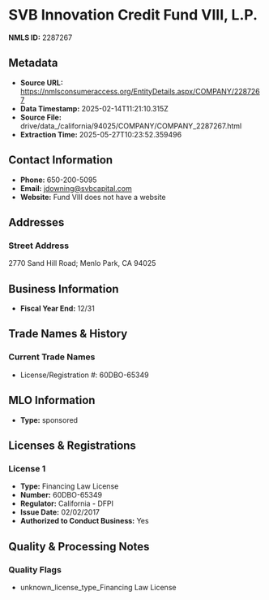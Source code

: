 # SVB Innovation Credit Fund VIII, L.P.

**NMLS ID:** 2287267

## Metadata
- **Source URL:** https://nmlsconsumeraccess.org/EntityDetails.aspx/COMPANY/2287267
- **Data Timestamp:** 2025-02-14T11:21:10.315Z
- **Source File:** drive/data_/california/94025/COMPANY/COMPANY_2287267.html
- **Extraction Time:** 2025-05-27T10:23:52.359496

## Contact Information
- **Phone:** 650-200-5095
- **Email:** jdowning@svbcapital.com
- **Website:** Fund VIII does not have a website

## Addresses
### Street Address
2770 Sand Hill Road; Menlo Park, CA 94025

## Business Information
- **Fiscal Year End:** 12/31

## Trade Names & History
### Current Trade Names
- License/Registration #: 60DBO-65349

## MLO Information
- **Type:** sponsored

## Licenses & Registrations

### License 1
- **Type:** Financing Law License
- **Number:** 60DBO-65349
- **Regulator:** California - DFPI
- **Issue Date:** 02/02/2017
- **Authorized to Conduct Business:** Yes

## Quality & Processing Notes
### Quality Flags
- unknown_license_type_Financing Law License
